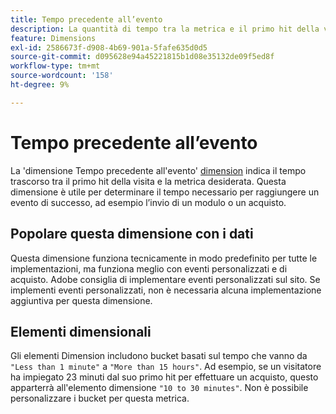 ```yaml
---
title: Tempo precedente all’evento
description: La quantità di tempo tra la metrica e il primo hit della visita.
feature: Dimensions
exl-id: 2586673f-d908-4b69-901a-5fafe635d0d5
source-git-commit: d095628e94a45221815b1d08e35132de09f5ed8f
workflow-type: tm+mt
source-wordcount: '158'
ht-degree: 9%

---
```


# Tempo precedente all’evento

La &#39;dimensione Tempo precedente all&#39;evento&#39; [dimension](overview.md) indica il tempo trascorso tra il primo hit della visita e la metrica desiderata. Questa dimensione è utile per determinare il tempo necessario per raggiungere un evento di successo, ad esempio l’invio di un modulo o un acquisto.

## Popolare questa dimensione con i dati

Questa dimensione funziona tecnicamente in modo predefinito per tutte le implementazioni, ma funziona meglio con eventi personalizzati e di acquisto. Adobe consiglia di implementare eventi personalizzati sul sito. Se implementi eventi personalizzati, non è necessaria alcuna implementazione aggiuntiva per questa dimensione.

## Elementi dimensionali

Gli elementi Dimension includono bucket basati sul tempo che vanno da `"Less than 1 minute"` a `"More than 15 hours"`. Ad esempio, se un visitatore ha impiegato 23 minuti dal suo primo hit per effettuare un acquisto, questo apparterrà all&#39;elemento dimensione `"10 to 30 minutes"`. Non è possibile personalizzare i bucket per questa metrica.
